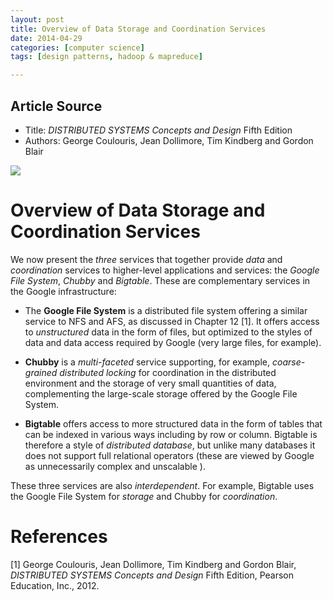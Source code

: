 ```yaml
---
layout: post
title: Overview of Data Storage and Coordination Services
date: 2014-04-29
categories: [computer science]
tags: [design patterns, hadoop & mapreduce]

---
```


## Article Source
* Title: *DISTRIBUTED SYSTEMS Concepts and Design* Fifth Edition
* Authors: George Coulouris, Jean Dollimore, Tim Kindberg and Gordon Blair

![](http://sungsoo.github.com/images/overview-storage.png)
# Overview of Data Storage and Coordination Services
We now present the *three* services that together provide *data* and *coordination* services to higher-level applications and services: the *Google File System*, *Chubby* and *Bigtable*. These are complementary services in the Google infrastructure:
* The **Google File System** is a distributed file system offering a similar service to NFS and AFS, as discussed in Chapter 12 [1]. It offers access to *unstructured* data in the form of files, but optimized to the styles of data and data access required by Google (very large files, for example).
* **Chubby** is a *multi-faceted* service supporting, for example, *coarse-grained distributed locking* for coordination in the distributed environment and the storage of very small quantities of data, complementing the large-scale storage offered by the Google File System.
* **Bigtable** offers access to more structured data in the form of tables that can be indexed in various ways including by row or column. Bigtable is therefore a style of *distributed database*, but unlike many databases it does not support full relational operators (these are viewed by Google as unnecessarily complex and unscalable ).
These three services are also *interdependent*. For example, Bigtable uses the Google File System for *storage* and Chubby for *coordination*.# References
[1] George Coulouris, Jean Dollimore, Tim Kindberg and Gordon Blair, *DISTRIBUTED SYSTEMS Concepts and Design* Fifth Edition, Pearson Education, Inc., 2012.
